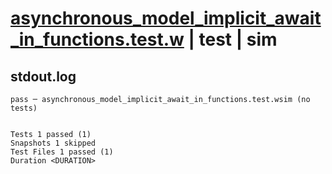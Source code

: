 # [asynchronous_model_implicit_await_in_functions.test.w](../../../../../examples/tests/valid/asynchronous_model_implicit_await_in_functions.test.w) | test | sim

## stdout.log
```log
pass ─ asynchronous_model_implicit_await_in_functions.test.wsim (no tests)
 
 
Tests 1 passed (1)
Snapshots 1 skipped
Test Files 1 passed (1)
Duration <DURATION>
```

